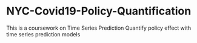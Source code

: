 # NYC-Covid19-Policy-Quantification

This is a coursework on Time Series Prediction
Quantify policy effect with time series prediction models
